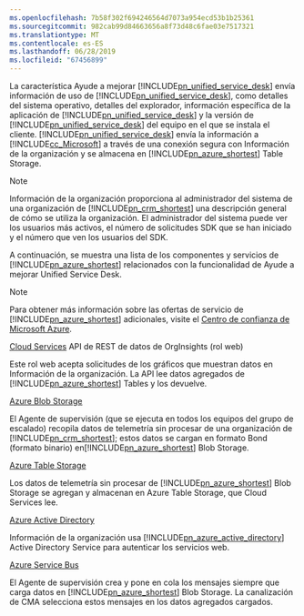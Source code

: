 ```yaml
---
ms.openlocfilehash: 7b58f302f694246564d7073a954ecd53b1b25361
ms.sourcegitcommit: 982cab99d84663656a8f73d48c6fae03e7517321
ms.translationtype: MT
ms.contentlocale: es-ES
ms.lasthandoff: 06/28/2019
ms.locfileid: "67456899"
---
```

La característica Ayude a mejorar [!INCLUDE[pn_unified_service_desk](pn-unified-service-desk.md)] envía información de uso de [!INCLUDE[pn_unified_service_desk](pn-unified-service-desk.md)], como detalles del sistema operativo, detalles del explorador, información específica de la aplicación de [!INCLUDE[pn_unified_service_desk](../includes/pn-unified-service-desk.md)] y la versión de [!INCLUDE[pn_unified_service_desk](pn-unified-service-desk.md)] del equipo en el que se instala el cliente. [!INCLUDE[pn_unified_service_desk](pn-unified-service-desk.md)] envía la información a [!INCLUDE[cc_Microsoft](cc-microsoft.md)] a través de una conexión segura con Información de la organización y se almacena en [!INCLUDE[pn_azure_shortest](pn-azure-shortest.md)] Table Storage.
  
> [!NOTE]
>  Información de la organización proporciona al administrador del sistema de una organización de [!INCLUDE[pn_crm_shortest](pn-crm-shortest.md)] una descripción general de cómo se utiliza la organización. El administrador del sistema puede ver los usuarios más activos, el número de solicitudes SDK que se han iniciado y el número que ven los usuarios del SDK.
  
 A continuación, se muestra una lista de los componentes y servicios de [!INCLUDE[pn_azure_shortest](pn-azure-shortest.md)] relacionados con la funcionalidad de Ayude a mejorar Unified Service Desk.  
  
> [!NOTE]
>  Para obtener más información sobre las ofertas de servicio de [!INCLUDE[pn_azure_shortest](pn-azure-shortest.md)] adicionales, visite el [Centro de confianza de Microsoft Azure](https://azure.microsoft.com/support/trust-center/).  
  
 [Cloud Services](https://azure.microsoft.com/services/cloud-services/) API de REST de datos de OrgInsights (rol web)  
  
 Este rol web acepta solicitudes de los gráficos que muestran datos en Información de la organización. La API lee datos agregados de [!INCLUDE[pn_azure_shortest](pn-azure-shortest.md)] Tables y los devuelve.  
  
 [Azure Blob Storage](https://azure.microsoft.com/services/storage/blobs/)  
  
 El Agente de supervisión (que se ejecuta en todos los equipos del grupo de escalado) recopila datos de telemetría sin procesar de una organización de [!INCLUDE[pn_crm_shortest](pn-crm-shortest.md)]; estos datos se cargan en formato Bond (formato binario) en[!INCLUDE[pn_azure_shortest](pn-azure-shortest.md)] Blob Storage.  
  
 [Azure Table Storage](https://azure.microsoft.com/services/storage/tables/)  
  
 Los datos de telemetría sin procesar de [!INCLUDE[pn_azure_shortest](pn-azure-shortest.md)] Blob Storage se agregan y almacenan en Azure Table Storage, que Cloud Services lee.  
  
 [Azure Active Directory](https://azure.microsoft.com/services/active-directory/)  
  
 Información de la organización usa [!INCLUDE[pn_azure_active_directory](pn-azure-active-directory.md)] Active Directory Service para autenticar los servicios web.  
  
 [Azure Service Bus](https://azure.microsoft.com/services/service-bus/)  
  
 El Agente de supervisión crea y pone en cola los mensajes siempre que carga datos en [!INCLUDE[pn_azure_shortest](pn-azure-shortest.md)] Blob Storage. La canalización de CMA selecciona estos mensajes en los datos agregados cargados.